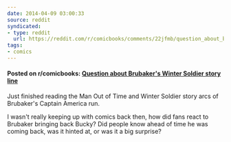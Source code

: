 ```yaml
---
date: 2014-04-09 03:00:33
source: reddit
syndicated:
- type: reddit
  url: https://reddit.com/r/comicbooks/comments/22jfmb/question_about_brubakers_winter_soldier_story_line/
tags:
- comics
---
```


#### Posted on r/comicbooks: [Question about Brubaker's Winter Soldier story line](https://reddit.com/r/comicbooks/comments/22jfmb/question_about_brubakers_winter_soldier_story_line/)

Just finished reading the Man Out of Time and Winter Soldier story arcs of Brubaker's Captain America run.

I wasn't really keeping up with comics back then, how did fans react to Brubaker bringing back Bucky? Did people know ahead of time he was coming back, was it hinted at, or was it a big surprise?